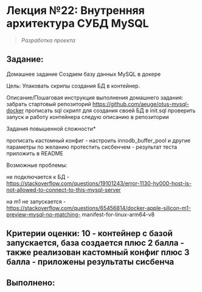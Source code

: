 # **Лекция №22: Внутренняя архитектура СУБД MySQL**
> _Разработка проекта_

## **Задание:**
Домашнее задание
Создаем базу данных MySQL в докере

Цель:
Упаковать скрипы создания БД в контейнер.


Описание/Пошаговая инструкция выполнения домашнего задания:
забрать стартовый репозиторий https://github.com/aeuge/otus-mysql-docker
прописать sql скрипт для создания своей БД в init.sql
проверить запуск и работу контейнера следую описанию в репозитории

Задания повышенной сложности*

прописать кастомный конфиг - настроить innodb_buffer_pool и другие параметры по желанию
протестить сисбенчем - результат теста приложить в README

Возможные проблемы:

не подключается к БД - https://stackoverflow.com/questions/19101243/error-1130-hy000-host-is-not-allowed-to-connect-to-this-mysql-server

на m1 не запускается - https://stackoverflow.com/questions/65456814/docker-apple-silicon-m1-preview-mysql-no-matching-
manifest-for-linux-arm64-v8

Критерии оценки:
10 - контейнер с базой запускается, база создается
плюс 2 балла - также реализован кастомный конфиг
плюс 3 балла - приложены результаты сисбенча
---

## **Выполнено:**

